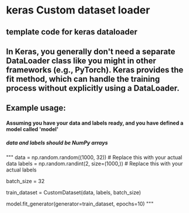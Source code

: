 # keras Custom dataset loader
template code for keras dataloader
---
In Keras, you generally don't need a separate DataLoader class like you might in other frameworks (e.g., PyTorch). Keras provides the fit method, which can handle the training process without explicitly using a DataLoader.
---

## Example usage:
#### Assuming you have your data and labels ready, and you have defined a model called 'model'
##### data and labels should be NumPy arrays
"""
data = np.random.random((1000, 32))  # Replace this with your actual data
labels = np.random.randint(2, size=(1000,))  # Replace this with your actual labels

batch_size = 32

train_dataset = CustomDataset(data, labels, batch_size)

model.fit_generator(generator=train_dataset, epochs=10)
"""

